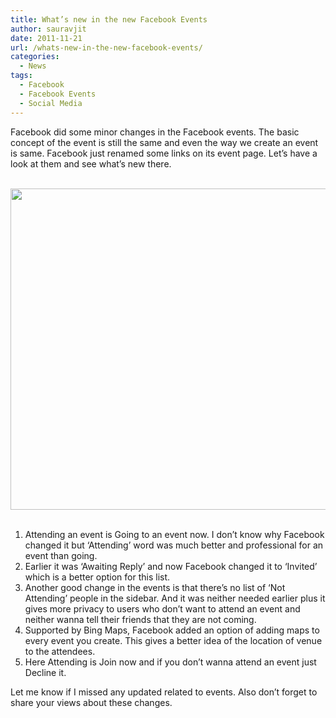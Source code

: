 ```yaml
---
title: What’s new in the new Facebook Events
author: sauravjit
date: 2011-11-21
url: /whats-new-in-the-new-facebook-events/
categories:
  - News
tags:
  - Facebook
  - Facebook Events
  - Social Media
---
```

Facebook did some minor changes in the Facebook events. The basic concept of the event is still the same and even the way we create an event is same. Facebook just renamed some links on its event page. Let&#8217;s have a look at them and see what&#8217;s new there.

<center>
  <br /> <a href="http://cdn.devilsworkshop.org/files/2011/11/facebook-event-11.jpg"><img class="aligncenter size-medium wp-image-47907" title="facebook event-1" src="http://cdn.devilsworkshop.org/files/2011/11/facebook-event-11-600x514.jpg" alt="" width="600" height="514" /></a>
</center>&nbsp;

  1. Attending an event is Going to an event now. I don&#8217;t know why Facebook changed it but &#8216;Attending&#8217; word was much better and professional for an event than going.
  2. Earlier it was &#8216;Awaiting Reply&#8217; and now Facebook changed it to &#8216;Invited&#8217; which is a better option for this list.
  3. Another good change in the events is that there&#8217;s no list of &#8216;Not Attending&#8217; people in the sidebar. And it was neither needed earlier plus it gives more privacy to users who don&#8217;t want to attend an event and neither wanna tell their friends that they are not coming.
  4. Supported by Bing Maps, Facebook added an option of adding maps to every event you create. This gives a better idea of the location of venue to the attendees.
  5. Here Attending is Join now and if you don&#8217;t wanna attend an event just Decline it.

Let me know if I missed any updated related to events. Also don&#8217;t forget to share your views about these changes.
